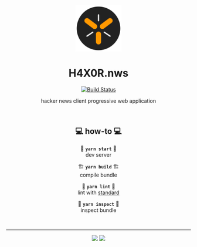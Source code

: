 <div align="center">

<a href="https://wh0am1.dev/H4X0R.nws"><img src="https://raw.githubusercontent.com/Neko250/H4X0R.nws/master/public/img/h4x0r.nws.512.png" width="25%"></a>

# H4X0R.nws

[![Build Status](https://travis-ci.org/Neko250/H4X0R.nws.svg)](https://travis-ci.org/Neko250/H4X0R.nws)

hacker news client progressive web application

<br>

## 💻 how-to 💻

🚧 **`yarn start`** 🚧<br>
dev server

🏗 **`yarn build`** 🏗<br>
compile bundle

🧹 **`yarn lint`** 🧹<br>
lint with [standard](https://standardjs.com)

🔬 **`yarn inspect`** 🔬<br>
inspect bundle

<br>

---

![](https://img.shields.io/badge/neko250-333333.svg?style=for-the-badge) [![](https://img.shields.io/badge/present_tense_🎶🎷-333333.svg?style=for-the-badge)](https://youtu.be/6hgVihWjK2c)

</div>
